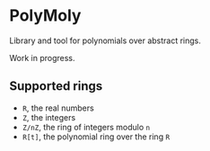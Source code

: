 # PolyMoly
Library and tool for polynomials over abstract rings.

Work in progress.

## Supported rings
- `R`, the real numbers
- `Z`, the integers
- `Z/nZ`, the ring of integers modulo `n`
- `R[t]`, the polynomial ring over the ring `R`
